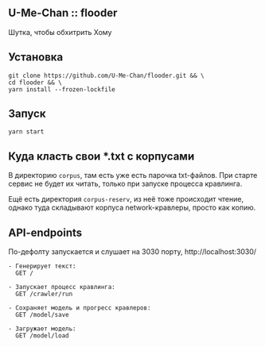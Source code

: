 ## U-Me-Chan :: flooder
Шутка, чтобы обхитрить Хому

## Установка
```shell
git clone https://github.com/U-Me-Chan/flooder.git && \
cd flooder && \
yarn install --frozen-lockfile
```

## Запуск
```shell
yarn start
```

## Куда класть свои *.txt с корпусами
В директорию `corpus`, там есть уже есть парочка txt-файлов. При старте сервис не будет их читать, только при запуске процесса кравлинга.

Ещё есть директория `corpus-reserv`, из неё тоже происходит чтение, однако туда складывают корпуса network-кравлеры, просто как копию.

## API-endpoints
По-дефолту запускается и слушает на 3030 порту, http://localhost:3030/
```
- Генерирует текст:
  GET /
  
- Запускает процесс кравлинга:
  GET /crawler/run
  
- Сохраняет модель и прогресс кравлеров:
  GET /model/save

- Загружает модель:
  GET /model/load
```
